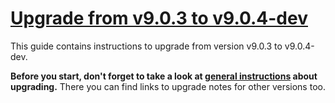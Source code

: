 # [Upgrade from v9.0.3 to v9.0.4-dev](https://github.com/shopsys/shopsys/compare/v9.0.3...9.0)

This guide contains instructions to upgrade from version v9.0.3 to v9.0.4-dev.

**Before you start, don't forget to take a look at [general instructions](https://github.com/shopsys/shopsys/blob/7.3/UPGRADE.md) about upgrading.**
There you can find links to upgrade notes for other versions too.
